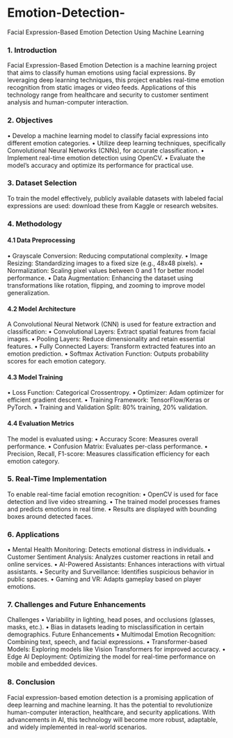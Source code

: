 # Emotion-Detection-
Facial Expression-Based Emotion Detection Using Machine Learning
### 1. Introduction
Facial Expression-Based Emotion Detection is a machine learning project that aims to classify human emotions using facial expressions. By leveraging deep learning techniques, this project enables real-time emotion recognition from static images or video feeds. Applications of this technology range from healthcare and security to customer sentiment analysis and human-computer interaction.
### 2. Objectives
•	Develop a machine learning model to classify facial expressions into different emotion categories.
•	Utilize deep learning techniques, specifically Convolutional Neural Networks (CNNs), for accurate classification.
•	Implement real-time emotion detection using OpenCV.
•	Evaluate the model’s accuracy and optimize its performance for practical use.
### 3. Dataset Selection
To train the model effectively, publicly available datasets with labeled facial expressions are used:
download these from Kaggle or research websites.
### 4. Methodology
#### 4.1 Data Preprocessing
•	Grayscale Conversion: Reducing computational complexity.
•	Image Resizing: Standardizing images to a fixed size (e.g., 48x48 pixels).
•	Normalization: Scaling pixel values between 0 and 1 for better model performance.
•	Data Augmentation: Enhancing the dataset using transformations like rotation, flipping, and zooming to improve model generalization.
#### 4.2 Model Architecture
A Convolutional Neural Network (CNN) is used for feature extraction and classification:
•	Convolutional Layers: Extract spatial features from facial images.
•	Pooling Layers: Reduce dimensionality and retain essential features.
•	Fully Connected Layers: Transform extracted features into an emotion prediction.
•	Softmax Activation Function: Outputs probability scores for each emotion category.
#### 4.3 Model Training
•	Loss Function: Categorical Crossentropy.
•	Optimizer: Adam optimizer for efficient gradient descent.
•	Training Framework: TensorFlow/Keras or PyTorch.
•	Training and Validation Split: 80% training, 20% validation.
#### 4.4 Evaluation Metrics
The model is evaluated using:
•	Accuracy Score: Measures overall performance.
•	Confusion Matrix: Evaluates per-class performance.
•	Precision, Recall, F1-score: Measures classification efficiency for each emotion category.
### 5. Real-Time Implementation
To enable real-time facial emotion recognition:
•	OpenCV is used for face detection and live video streaming.
•	The trained model processes frames and predicts emotions in real time.
•	Results are displayed with bounding boxes around detected faces.
### 6. Applications
•	Mental Health Monitoring: Detects emotional distress in individuals.
•	Customer Sentiment Analysis: Analyzes customer reactions in retail and online services.
•	AI-Powered Assistants: Enhances interactions with virtual assistants.
•	Security and Surveillance: Identifies suspicious behavior in public spaces.
•	Gaming and VR: Adapts gameplay based on player emotions.
### 7. Challenges and Future Enhancements
Challenges
•	Variability in lighting, head poses, and occlusions (glasses, masks, etc.).
•	Bias in datasets leading to misclassification in certain demographics.
Future Enhancements
•	Multimodal Emotion Recognition: Combining text, speech, and facial expressions.
•	Transformer-based Models: Exploring models like Vision Transformers for improved accuracy.
•	Edge AI Deployment: Optimizing the model for real-time performance on mobile and embedded devices.
### 8. Conclusion
Facial expression-based emotion detection is a promising application of deep learning and machine learning. It has the potential to revolutionize human-computer interaction, healthcare, and security applications. With advancements in AI, this technology will become more robust, adaptable, and widely implemented in real-world scenarios.
